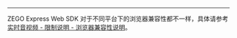 <Title>ZEGO Express Web SDK 支持哪些浏览器？</Title>



- - -

ZEGO Express Web SDK 对于不同平台下的浏览器兼容性都不一样，具体请参考 [实时音视频 - 限制说明 - 浏览器兼容性说明](/real-time-video-web/introduction/browser-restrictions)。